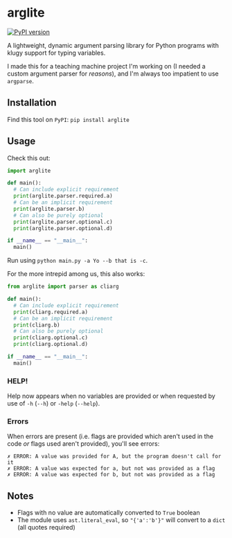 # arglite

[![PyPI version](https://img.shields.io/pypi/v/arglite)](https://pypi.org/project/arglite/)

A lightweight, dynamic argument parsing library for Python programs with klugy support for typing variables.

I made this for a teaching machine project I'm working on (I needed a custom argument parser for _reasons_),
and I'm always too impatient to use `argparse`.

## Installation

Find this tool on `PyPI`: `pip install arglite`

## Usage

Check this out:

```python
import arglite

def main():
  # Can include explicit requirement
  print(arglite.parser.required.a)
  # Can be an implicit requirement
  print(arglite.parser.b)
  # Can also be purely optional
  print(arglite.parser.optional.c)
  print(arglite.parser.optional.d)

if __name__ == "__main__":
  main()
```

Run using `python main.py -a Yo --b that is -c`.

For the more intrepid among us, this also works:

```python
from arglite import parser as cliarg

def main():
  # Can include explicit requirement
  print(cliarg.required.a)
  # Can be an implicit requirement
  print(cliarg.b)
  # Can also be purely optional
  print(cliarg.optional.c)
  print(cliarg.optional.d)

if __name__ == "__main__":
  main()
```

### HELP!

Help now appears when no variables are provided or when requested by use of `-h` (`--h`) or `-help` (`--help`).

### Errors

When errors are present (i.e. flags are provided which aren't used in the code _or_ flags used aren't provided),
you'll see errors:

```
✗ ERROR: A value was provided for A, but the program doesn't call for it
✗ ERROR: A value was expected for a, but not was provided as a flag
✗ ERROR: A value was expected for b, but not was provided as a flag
```


## Notes

* Flags with no value are automatically converted to `True` boolean
* The module uses `ast.literal_eval`, so `"{'a':'b'}"` will convert to a `dict` (all quotes required)

